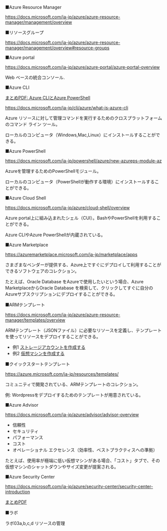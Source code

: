 ■Azure Resource Manager

https://docs.microsoft.com/ja-jp/azure/azure-resource-manager/management/overview

■リソースグループ

https://docs.microsoft.com/ja-jp/azure/azure-resource-manager/management/overview#resource-groups

■Azure portal

https://docs.microsoft.com/ja-jp/azure/azure-portal/azure-portal-overview

Web ベースの統合コンソール.

■Azure CLI

[まとめPDF: Azure CLIとAzure PowerShell](../AZ-104/pdf/mod03/AzurePowerShell-AzureCLI.pdf)

https://docs.microsoft.com/ja-jp/cli/azure/what-is-azure-cli

Azure リソースに対して管理コマンドを実行するためのクロスプラットフォームのコマンド ライン ツール。

ローカルのコンピュータ（Windows,Mac,Linux）にインストールすることができる。

■Azure PowerShell

https://docs.microsoft.com/ja-jp/powershell/azure/new-azureps-module-az

Azureを管理するためのPowerShellモジュール。

ローカルのコンピュータ（PowerShellが動作する環境）にインストールすることができる。

■Azure Cloud Shell

https://docs.microsoft.com/ja-jp/azure/cloud-shell/overview

Azure portal上に組み込まれたシェル（CUI）。BashやPowerShellを利用することができる。

Azure CLIやAzure PowerShellが内蔵されている。

■Azure Marketplace

https://azuremarketplace.microsoft.com/ja-jp/marketplace/apps

さまざまなベンダーが提供する、Azure上ですぐにデプロイして利用することができるソフトウェアのコレクション。

たとえば、Oracle Database をAzureで使用したいという場合、Azure MarketplaceからOracle Database を検索して、クリックしてすぐに自分のAzureサブスクリプションにデプロイすることができる。

■ARMテンプレート

https://docs.microsoft.com/ja-jp/azure/azure-resource-manager/templates/overview

ARMテンプレート（JSONファイル）に必要なリソースを定義し、テンプレートを使ってリソースをデプロイすることができる。

- 例1 [ストレージアカウントを作成する](https://github.com/hiryamada/deploytest/blob/master/azuredeploy.json)
- 例2 [仮想マシンを作成する](https://github.com/hiryamada/labvm/blob/main/azuredeploy.json)

■クイックスタートテンプレート

https://azure.microsoft.com/ja-jp/resources/templates/

コミュニティで開発されている、ARMテンプレートのコレクション。

例: Wordpressをデプロイするためのテンプレートが用意されている。

■Azure Advisor

https://docs.microsoft.com/ja-jp/azure/advisor/advisor-overview

- 信頼性
- セキュリティ
- パフォーマンス
- コスト
- オペレーショナル エクセレンス（効率性、ベストプラクティスへの準拠）

たとえば、使用率が極端に低い仮想マシンがある場合、「コスト」タブで、その仮想マシンのシャットダウンやサイズ変更が提案される。

■Azure Security Center

https://docs.microsoft.com/ja-jp/azure/security-center/security-center-introduction

[まとめPDF](../AZ-500/pdf/mod4/Azure%20Security%20Center%20まとめ.pdf)

■ラボ

ラボ03a,b,c,d リソースの管理


